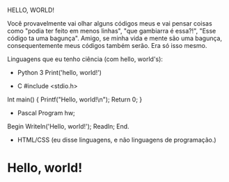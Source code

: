 HELLO, WORLD!

Você provavelmente vai olhar alguns códigos meus e vai pensar coisas como "podia ter feito em menos linhas", "que gambiarra é essa?!", "Esse código ta uma bagunça". Amigo, se minha vida e mente são uma bagunça, consequentemente meus códigos também serão. Era só isso mesmo.

Linguagens que eu tenho ciência (com hello, world's):

- Python 3
Print('hello, world!')


- C
#include <stdio.h>

Int main()
{
    Printf("Hello, world!\n");
    Return 0;
}


- Pascal
Program hw;

Begin
    Writeln('Hello, world!');
    Readln;
End.


- HTML/CSS (eu disse linguagens, e não linguagens de programação.)
<html>
<head>
</head>
<body>
    <h1>Hello, world!</h1>
</body>
</html>
